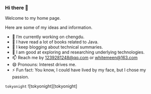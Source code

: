### Hi there 👋

Welcome to my home page.

Here are some of my ideas and information.

- 🔭 I’m currently working on chengdu.
- 🌱 I have read a lot of books related to Java. 
- 🌱 I keep blogging about technical summaries.
- 🌱 I am good at exploring and researching underlying technologies.
- 📫 Reach me by 1239281248@qq.com or whitemeen@163.com
- 😄 Pronouns: Interest drives me.
- ⚡ Fun fact: You know, I could have lived by my face, but I chose my passion.

`tokyonight` ![tokyonight][tokyonight] 
